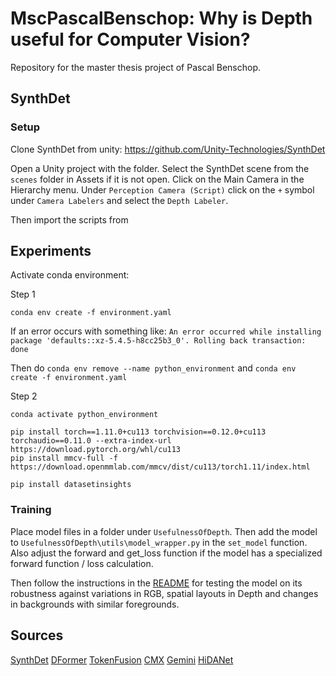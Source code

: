 # MscPascalBenschop: Why is Depth useful for Computer Vision?

Repository for the master thesis project of Pascal Benschop. 

## SynthDet

### Setup

Clone SynthDet from unity: https://github.com/Unity-Technologies/SynthDet

Open a Unity project with the folder. 
Select the SynthDet scene from the `scenes` folder in Assets if it is not open.
Click on the Main Camera in the Hierarchy menu. Under `Perception Camera (Script)` click on the `+` symbol under `Camera Labelers` and select the `Depth Labeler`.

Then import the scripts from <TODO>


## Experiments
Activate conda environment:

Step 1
```
conda env create -f environment.yaml
```
If an error occurs with something like: `An error occurred while installing package 'defaults::xz-5.4.5-h8cc25b3_0'.
Rolling back transaction: done`

Then do `conda env remove --name python_environment` and `conda env create -f environment.yaml`

Step 2
```
conda activate python_environment

pip install torch==1.11.0+cu113 torchvision==0.12.0+cu113 torchaudio==0.11.0 --extra-index-url https://download.pytorch.org/whl/cu113
pip install mmcv-full -f https://download.openmmlab.com/mmcv/dist/cu113/torch1.11/index.html

pip install datasetinsights
```


### Training

Place model files in a folder under `UsefulnessOfDepth`.
Then add the model to `UsefulnessOfDepth\utils\model_wrapper.py` in the `set_model` function. Also adjust the forward and get_loss function if the model has a specialized forward function / loss calculation.

Then follow the instructions in the [README](code\UsefullnessOfDepth\test_cases\README.md) for testing the model on its robustness against variations in RGB, spatial layouts in Depth and changes in backgrounds with similar foregrounds.


## Sources

[SynthDet](https://github.com/Unity-Technologies/SynthDet)
[DFormer](https://github.com/VCIP-RGBD/DFormer)
[TokenFusion](https://github.com/yikaiw/TokenFusion)
[CMX](https://github.com/huaaaliu/RGBX_Semantic_Segmentation)
[Gemini](https://github.com/JiaDingCN/GeminiFusion/tree/main)
[HiDANet](https://github.com/Zongwei97/HIDANet/tree/main)


